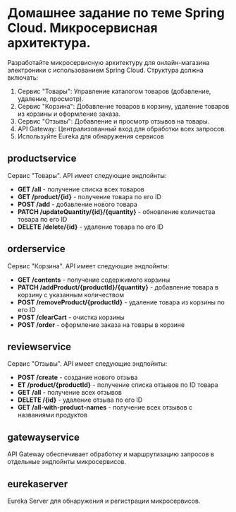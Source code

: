 # Домашнее задание по теме Spring Cloud. Микросервисная архитектура.
Разработайте микросервисную архитектуру для онлайн-магазина электроники с использованием Spring Cloud. Структура должна включать:

1. Сервис "Товары": Управление каталогом товаров (добавление, удаление, просмотр).
2. Сервис "Корзина": Добавление товаров в корзину, удаление товаров из корзины и оформление заказа.
3. Сервис "Отзывы": Добавление и просмотр отзывов на товары.
4. API Gateway: Централизованный вход для обработки всех запросов.
5. Используйте Eureka для обнаружения сервисов

## productservice
Сервис "Товары". API имеет следующие эндпойнты:
* **GET /all** - получение списка всех товаров
* **GET /product/{id}** - получение товара по его ID
* **POST /add** - добавление нового товара
* **PATCH /updateQuantity/{id}/{quantity}** - обновление количества товара по его ID
* **DELETE /delete/{id}** - удаление товара по его ID

## orderservice
Сервис "Корзина". API имеет следующие эндпойнты:
* **GET /contents** - получение содержимого корзины
* **PATCH /addProduct/{productId}/{quantity}** - добавление товара в корзину с указанным количеством
* **POST /removeProduct/{productId}** - удаление товара из корзины по его ID
* **POST /clearCart** - очистка корзины
* **POST /order** - оформление заказа на товары в корзине

## reviewservice
Сервис "Отзывы". API имеет следующие эндпойнты:
* **POST /create** - создание нового отзыва
* **ET /product/{productId}** - получение списка отзывов по ID товара
* **GET /all** - получение всех отзывов
* **DELETE /{id}** - удаление отзыва по его ID
* **GET /all-with-product-names** - получение всех отзывов с названиями продуктов

## gatewayservice
API Gateway обеспечивает обработку и маршрутизацию запросов в отдельные эндпойнты микросервисов.  

## eurekaserver
Eureka Server для обнаружения и регистрации микросервисов.

